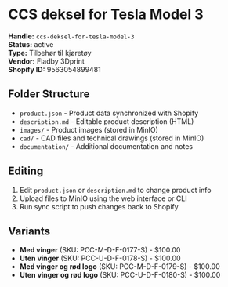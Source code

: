 # CCS deksel for Tesla Model 3

**Handle:** `ccs-deksel-for-tesla-model-3`  
**Status:** active  
**Type:** Tilbehør til kjøretøy  
**Vendor:** Fladby 3Dprint  
**Shopify ID:** 9563054899481  

## Folder Structure

- `product.json` - Product data synchronized with Shopify
- `description.md` - Editable product description (HTML)
- `images/` - Product images (stored in MinIO)
- `cad/` - CAD files and technical drawings (stored in MinIO)
- `documentation/` - Additional documentation and notes

## Editing

1. Edit `product.json` or `description.md` to change product info
2. Upload files to MinIO using the web interface or CLI
3. Run sync script to push changes back to Shopify

## Variants

- **Med vinger** (SKU: PCC-M-D-F-0177-S) - $100.00
- **Uten vinger** (SKU: PCC-U-D-F-0178-S) - $100.00
- **Med vinger og rød logo** (SKU: PCC-M-D-F-0179-S) - $100.00
- **Uten vinger og rød logo** (SKU: PCC-U-D-F-0180-S) - $100.00
